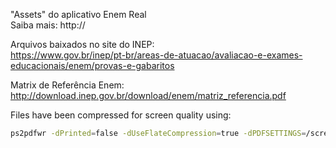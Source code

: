 "Assets" do aplicativo Enem Real<br/>
Saiba mais: http://

Arquivos baixados no site do INEP:<br/>
https://www.gov.br/inep/pt-br/areas-de-atuacao/avaliacao-e-exames-educacionais/enem/provas-e-gabaritos

Matrix de Referência Enem:<br/>
http://download.inep.gov.br/download/enem/matriz_referencia.pdf

Files have been compressed for screen quality using:
```Bash
ps2pdfwr -dPrinted=false -dUseFlateCompression=true -dPDFSETTINGS=/screen -dDetectDuplicateImages=true in.pdf out.pdf
```

